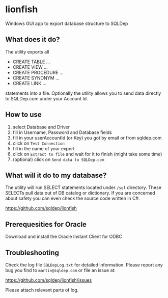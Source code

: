 # lionfish
Windows GUI app to export database structure to SQLDep

## What does it do?

The utility exports all

- CREATE TABLE ...
- CREATE VIEW ...
- CREATE PROCEDURE ...
- CREATE SYNONYM ...
- CREATE LINK ...

statements into a file. Optionally the utility allows you to
send data directly to SQLDep.com under your Account Id.

## How to use

1. select Database and Driver
1. fill in Username, Password and Database fields
1. fill in your userAccountId (or Key) you got by email or from sqldep.com
1. click on `Test Connection`
1. fill in the name of your export
1. click on `Extract to file` and wait for it to finish (might take some time)
1. (optional) click on `Send data to SQLDep.com`

## What will it do to my database?

The utility will run SELECT statements located under `/sql` directory.
These SELECTs pull data out of DB catalog or dictionary. If you
are concerned about safety you can even check the source code written
in C#.

https://github.com/sqldep/lionfish

## Prerequesities for Oracle

Download and install the Oracle Instant Client for ODBC

## Troubleshooting

Check the log file `SQLDepLog.txt` for detailed information. Please
report any bug you find to `martin@sqldep.com` or file an issue
at:

https://github.com/sqldep/lionfish/issues

Please attach relevant parts of log.

